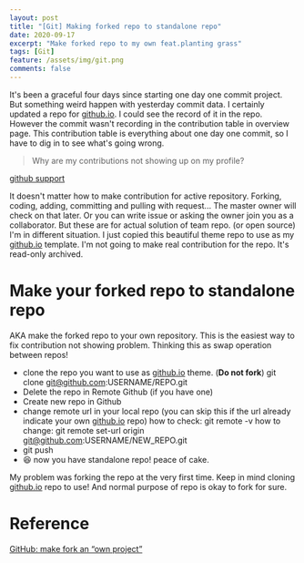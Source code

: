 ```yaml
---
layout: post 
title: "[Git] Making forked repo to standalone repo"
date: 2020-09-17
excerpt: "Make forked repo to my own feat.planting grass"
tags: [Git]
feature: /assets/img/git.png
comments: false
---
```


It's been a graceful four days since starting one day one commit project. But something weird happen with yesterday commit data. I certainly updated a repo for [github.io](http://github.io). I could see the record of it in the repo. However the commit wasn't recording in the contribution table in overview page. This contribution table is everything about one day one commit, so I have to dig in to see what's going wrong. 

> Why are my contributions not showing up on my profile?

[github support](https://docs.github.com/en/github/setting-up-and-managing-your-github-profile/why-are-my-contributions-not-showing-up-on-my-profile)

It doesn't matter how to make contribution for active repository. Forking, coding, adding, committing and pulling with request... The master owner will check on that later. Or you can write issue or asking the owner join you as a collaborator. But these are for actual solution of team repo. (or open source) I'm in different situation. I just copied this beautiful theme repo to use as my [github.io](http://github.io) template. I'm not going to make real contribution for the repo. It's read-only archived.

# Make your forked repo to standalone repo

AKA make the forked repo to your own repository. This is the easiest way to fix contribution not showing problem. Thinking this as swap operation between repos! 

- clone the repo you want to use as [github.io](http://github.io) theme. (**Do not fork**)
git clone git@github.com:USERNAME/REPO.git
- Delete the repo in Remote Github (if you have one)
- Create new repo in Github
- change remote url in your local repo (you can skip this if the url already indicate your own [github.io](http://github.io) repo) 
how to check: git remote -v
how to change: git remote set-url origin git@github.com:USERNAME/NEW_REPO.git
- git push
- 😆 now you have standalone repo! peace of cake.

My problem was forking the repo at the very first time. Keep in mind cloning [github.io](http://github.io) repo to use! And normal purpose of repo is okay to fork for sure. 

# Reference

[GitHub: make fork an “own project”](https://stackoverflow.com/questions/18390249/github-make-fork-an-own-project)


